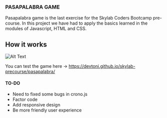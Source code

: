 ### PASAPALABRA GAME

Pasapalabra game is the last exercise for the Skylab Coders Bootcamp pre-course.
In this project we have had to apply the basics learned in the modules of Javascript, HTML and CSS.

## How it works

![Alt Text](http://res.cloudinary.com/drenzfi8m/image/upload/v1499201920/gif_pasapalabra3_bstzlf.gif)

You can test the game here -> https://devtoni.github.io/skylab-precourse/pasapalabra/

#### TO-DO

- Need to fixed some bugs in crono.js
- Factor code
- Add responsive design
- Be more friendly user experience


